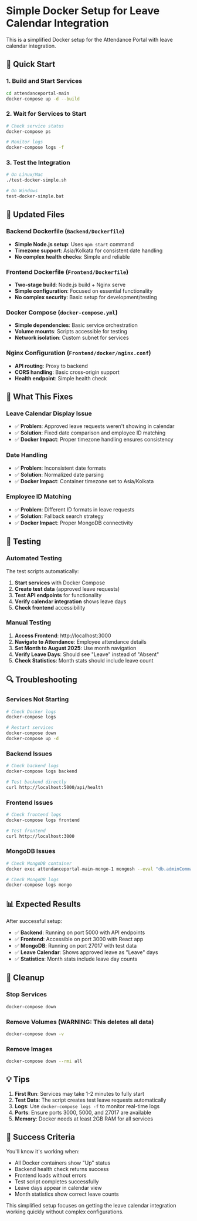 # Simple Docker Setup for Leave Calendar Integration

This is a simplified Docker setup for the Attendance Portal with leave calendar integration.

## 🚀 Quick Start

### 1. Build and Start Services
```bash
cd attendanceportal-main
docker-compose up -d --build
```

### 2. Wait for Services to Start
```bash
# Check service status
docker-compose ps

# Monitor logs
docker-compose logs -f
```

### 3. Test the Integration
```bash
# On Linux/Mac
./test-docker-simple.sh

# On Windows
test-docker-simple.bat
```

## 📁 Updated Files

### Backend Dockerfile (`Backend/Dockerfile`)
- **Simple Node.js setup**: Uses `npm start` command
- **Timezone support**: Asia/Kolkata for consistent date handling
- **No complex health checks**: Simple and reliable

### Frontend Dockerfile (`Frontend/Dockerfile`)
- **Two-stage build**: Node.js build + Nginx serve
- **Simple configuration**: Focused on essential functionality
- **No complex security**: Basic setup for development/testing

### Docker Compose (`docker-compose.yml`)
- **Simple dependencies**: Basic service orchestration
- **Volume mounts**: Scripts accessible for testing
- **Network isolation**: Custom subnet for services

### Nginx Configuration (`Frontend/docker/nginx.conf`)
- **API routing**: Proxy to backend
- **CORS handling**: Basic cross-origin support
- **Health endpoint**: Simple health check

## 🔧 What This Fixes

### Leave Calendar Display Issue
- ✅ **Problem**: Approved leave requests weren't showing in calendar
- ✅ **Solution**: Fixed date comparison and employee ID matching
- ✅ **Docker Impact**: Proper timezone handling ensures consistency

### Date Handling
- ✅ **Problem**: Inconsistent date formats
- ✅ **Solution**: Normalized date parsing
- ✅ **Docker Impact**: Container timezone set to Asia/Kolkata

### Employee ID Matching
- ✅ **Problem**: Different ID formats in leave requests
- ✅ **Solution**: Fallback search strategy
- ✅ **Docker Impact**: Proper MongoDB connectivity

## 🧪 Testing

### Automated Testing
The test scripts automatically:
1. **Start services** with Docker Compose
2. **Create test data** (approved leave requests)
3. **Test API endpoints** for functionality
4. **Verify calendar integration** shows leave days
5. **Check frontend** accessibility

### Manual Testing
1. **Access Frontend**: http://localhost:3000
2. **Navigate to Attendance**: Employee attendance details
3. **Set Month to August 2025**: Use month navigation
4. **Verify Leave Days**: Should see "Leave" instead of "Absent"
5. **Check Statistics**: Month stats should include leave count

## 🔍 Troubleshooting

### Services Not Starting
```bash
# Check Docker logs
docker-compose logs

# Restart services
docker-compose down
docker-compose up -d
```

### Backend Issues
```bash
# Check backend logs
docker-compose logs backend

# Test backend directly
curl http://localhost:5000/api/health
```

### Frontend Issues
```bash
# Check frontend logs
docker-compose logs frontend

# Test frontend
curl http://localhost:3000
```

### MongoDB Issues
```bash
# Check MongoDB container
docker exec attendanceportal-main-mongo-1 mongosh --eval "db.adminCommand('ping')"

# Check MongoDB logs
docker-compose logs mongo
```

## 📊 Expected Results

After successful setup:
- ✅ **Backend**: Running on port 5000 with API endpoints
- ✅ **Frontend**: Accessible on port 3000 with React app
- ✅ **MongoDB**: Running on port 27017 with test data
- ✅ **Leave Calendar**: Shows approved leave as "Leave" days
- ✅ **Statistics**: Month stats include leave day counts

## 🧹 Cleanup

### Stop Services
```bash
docker-compose down
```

### Remove Volumes (WARNING: This deletes all data)
```bash
docker-compose down -v
```

### Remove Images
```bash
docker-compose down --rmi all
```

## 💡 Tips

1. **First Run**: Services may take 1-2 minutes to fully start
2. **Test Data**: The script creates test leave requests automatically
3. **Logs**: Use `docker-compose logs -f` to monitor real-time logs
4. **Ports**: Ensure ports 3000, 5000, and 27017 are available
5. **Memory**: Docker needs at least 2GB RAM for all services

## 🎯 Success Criteria

You'll know it's working when:
- All Docker containers show "Up" status
- Backend health check returns success
- Frontend loads without errors
- Test script completes successfully
- Leave days appear in calendar view
- Month statistics show correct leave counts

This simplified setup focuses on getting the leave calendar integration working quickly without complex configurations.
